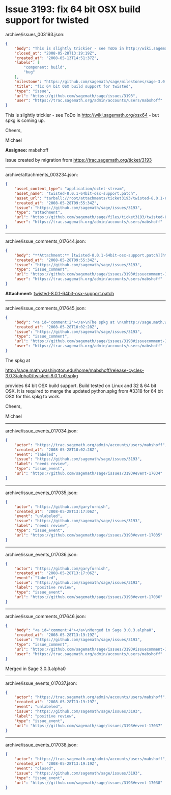 # Issue 3193: fix 64 bit OSX build support for twisted

archive/issues_003193.json:
```json
{
    "body": "This is slightly trickier - see ToDo in http://wiki.sagemath.org/osx64 - but spkg is coming up.\n\nCheers,\n\nMichael\n\n**Assignee:** mabshoff\n\nIssue created by migration from https://trac.sagemath.org/ticket/3193\n\n",
    "closed_at": "2008-05-28T13:19:19Z",
    "created_at": "2008-05-13T14:51:37Z",
    "labels": [
        "component: build",
        "bug"
    ],
    "milestone": "https://github.com/sagemath/sage/milestones/sage-3.0.3",
    "title": "fix 64 bit OSX build support for twisted",
    "type": "issue",
    "url": "https://github.com/sagemath/sage/issues/3193",
    "user": "https://trac.sagemath.org/admin/accounts/users/mabshoff"
}
```
This is slightly trickier - see ToDo in http://wiki.sagemath.org/osx64 - but spkg is coming up.

Cheers,

Michael

**Assignee:** mabshoff

Issue created by migration from https://trac.sagemath.org/ticket/3193





---

archive/attachments_003234.json:
```json
{
    "asset_content_type": "application/octet-stream",
    "asset_name": "twisted-8.0.1-64bit-osx-support.patch",
    "asset_url": "tarball://root/attachments/ticket3193/twisted-8.0.1-64bit-osx-support.patch",
    "created_at": "2008-05-28T09:55:34Z",
    "issue": "https://github.com/sagemath/sage/issues/3193",
    "type": "attachment",
    "url": "https://github.com/sagemath/sage/files/ticket3193/twisted-8.0.1-64bit-osx-support.patch",
    "user": "https://trac.sagemath.org/admin/accounts/users/mabshoff"
}
```



---

archive/issue_comments_017644.json:
```json
{
    "body": "**Attachment:** [twisted-8.0.1-64bit-osx-support.patch](https://github.com/sagemath/sage/files/ticket3193/twisted-8.0.1-64bit-osx-support.patch)",
    "created_at": "2008-05-28T09:55:34Z",
    "issue": "https://github.com/sagemath/sage/issues/3193",
    "type": "issue_comment",
    "url": "https://github.com/sagemath/sage/issues/3193#issuecomment-17644",
    "user": "https://trac.sagemath.org/admin/accounts/users/mabshoff"
}
```

**Attachment:** [twisted-8.0.1-64bit-osx-support.patch](https://github.com/sagemath/sage/files/ticket3193/twisted-8.0.1-64bit-osx-support.patch)



---

archive/issue_comments_017645.json:
```json
{
    "body": "<a id='comment:2'></a>\nThe spkg at \n\nhttp://sage.math.washington.edu/home/mabshoff/release-cycles-3.0.3/alpha0/twisted-8.0.1.p0.spkg\n\nprovides 64 bit OSX build support. Build tested on Linux and 32 & 64 bit OSX. It is required to merge the updated python.spkg from #3318 for 64 bit OSX for this spkg to work.\n\nCheers,\n\nMichael",
    "created_at": "2008-05-28T10:02:28Z",
    "issue": "https://github.com/sagemath/sage/issues/3193",
    "type": "issue_comment",
    "url": "https://github.com/sagemath/sage/issues/3193#issuecomment-17645",
    "user": "https://trac.sagemath.org/admin/accounts/users/mabshoff"
}
```

<a id='comment:2'></a>
The spkg at 

http://sage.math.washington.edu/home/mabshoff/release-cycles-3.0.3/alpha0/twisted-8.0.1.p0.spkg

provides 64 bit OSX build support. Build tested on Linux and 32 & 64 bit OSX. It is required to merge the updated python.spkg from #3318 for 64 bit OSX for this spkg to work.

Cheers,

Michael



---

archive/issue_events_017034.json:
```json
{
    "actor": "https://trac.sagemath.org/admin/accounts/users/mabshoff",
    "created_at": "2008-05-28T10:02:28Z",
    "event": "labeled",
    "issue": "https://github.com/sagemath/sage/issues/3193",
    "label": "needs review",
    "type": "issue_event",
    "url": "https://github.com/sagemath/sage/issues/3193#event-17034"
}
```



---

archive/issue_events_017035.json:
```json
{
    "actor": "https://github.com/garyfurnish",
    "created_at": "2008-05-28T13:17:06Z",
    "event": "unlabeled",
    "issue": "https://github.com/sagemath/sage/issues/3193",
    "label": "needs review",
    "type": "issue_event",
    "url": "https://github.com/sagemath/sage/issues/3193#event-17035"
}
```



---

archive/issue_events_017036.json:
```json
{
    "actor": "https://github.com/garyfurnish",
    "created_at": "2008-05-28T13:17:06Z",
    "event": "labeled",
    "issue": "https://github.com/sagemath/sage/issues/3193",
    "label": "positive review",
    "type": "issue_event",
    "url": "https://github.com/sagemath/sage/issues/3193#event-17036"
}
```



---

archive/issue_comments_017646.json:
```json
{
    "body": "<a id='comment:4'></a>\nMerged in Sage 3.0.3.alpha0",
    "created_at": "2008-05-28T13:19:19Z",
    "issue": "https://github.com/sagemath/sage/issues/3193",
    "type": "issue_comment",
    "url": "https://github.com/sagemath/sage/issues/3193#issuecomment-17646",
    "user": "https://trac.sagemath.org/admin/accounts/users/mabshoff"
}
```

<a id='comment:4'></a>
Merged in Sage 3.0.3.alpha0



---

archive/issue_events_017037.json:
```json
{
    "actor": "https://trac.sagemath.org/admin/accounts/users/mabshoff",
    "created_at": "2008-05-28T13:19:19Z",
    "event": "unlabeled",
    "issue": "https://github.com/sagemath/sage/issues/3193",
    "label": "positive review",
    "type": "issue_event",
    "url": "https://github.com/sagemath/sage/issues/3193#event-17037"
}
```



---

archive/issue_events_017038.json:
```json
{
    "actor": "https://trac.sagemath.org/admin/accounts/users/mabshoff",
    "created_at": "2008-05-28T13:19:19Z",
    "event": "closed",
    "issue": "https://github.com/sagemath/sage/issues/3193",
    "type": "issue_event",
    "url": "https://github.com/sagemath/sage/issues/3193#event-17038"
}
```
